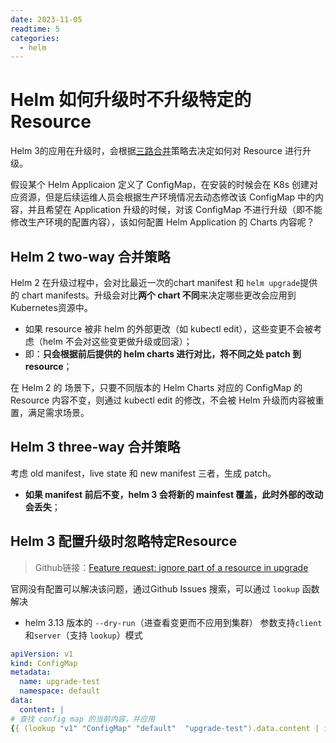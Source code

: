 ```yaml
---
date: 2023-11-05
readtime: 5
categories:
  - helm
---
```




# Helm 如何升级时不升级特定的Resource

Helm 3的应用在升级时，会根据[三路合并](https://helm.sh/docs/faq/changes_since_helm2/#improved-upgrade-strategy-3-way-strategic-merge-patches)策略去决定如何对 Resource 进行升级。

假设某个 Helm Applicaion 定义了 ConfigMap，在安装的时候会在 K8s 创建对应资源，但是后续运维人员会根据生产环境情况去动态修改该 ConfigMap 中的内容，并且希望在 Application 升级的时候，对该 ConfigMap 不进行升级（即不能修改生产环境的配置内容），该如何配置 Helm Application 的 Charts 内容呢？



<!-- more -->

## Helm 2 two-way 合并策略

Helm 2 在升级过程中，会对比最近一次的chart manifest 和 `helm upgrade`提供的 chart manifests。升级会对比**两个 chart 不同**来决定哪些更改会应用到Kubernetes资源中。

- 如果 resource 被非 helm 的外部更改（如 kubectl edit），这些变更不会被考虑（helm 不会对这些变更做升级或回滚）；
- 即：**只会根据前后提供的 helm charts 进行对比，将不同之处 patch 到 resource**；



在 Helm 2 的 场景下，只要不同版本的 Helm Charts 对应的 ConfigMap 的 Resource 内容不变，则通过 kubectl edit 的修改，不会被 Helm 升级而内容被重置，满足需求场景。

## Helm 3 three-way 合并策略

考虑 old manifest，live state 和 new manifest 三者，生成 patch。

- **如果 manifest 前后不变，helm 3 会将新的 mainfest 覆盖，此时外部的改动会丢失**；



## Helm 3 配置升级时忽略特定Resource

> Github链接：[Feature request: ignore part of a resource in upgrade](https://github.com/helm/helm/issues/7971#issuecomment-1147885486)

官网没有配置可以解决该问题，通过Github Issues 搜索，可以通过 `lookup` 函数解决

- helm 3.13 版本的 `--dry-run`（进查看变更而不应用到集群） 参数支持`client`和`server`（支持 `lookup`）模式

```yaml
apiVersion: v1
kind: ConfigMap
metadata:
  name: upgrade-test
  namespace: default
data:
  content: |
# 查找 config map 的当前内容，并应用  
{{ (lookup "v1" "ConfigMap" "default"  "upgrade-test").data.content | indent 4 }}

```

